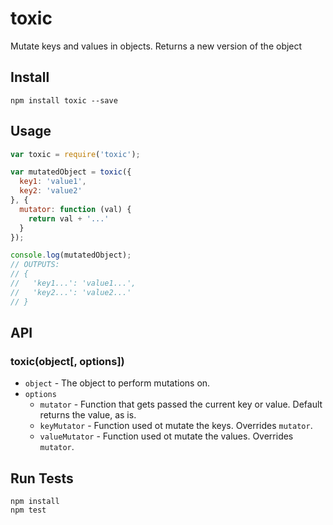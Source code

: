 # toxic

Mutate keys and values in objects. Returns a new version of the object

## Install

```
npm install toxic --save
```

## Usage

```js
var toxic = require('toxic');

var mutatedObject = toxic({
  key1: 'value1',
  key2: 'value2'
}, {
  mutator: function (val) {
    return val + '...'
  }
});

console.log(mutatedObject);
// OUTPUTS:
// {
//   'key1...': 'value1...',
//   'key2...': 'value2...'
// }
```

## API

### toxic(object[, options])

* `object` - The object to perform mutations on.
* `options `
  * `mutator` - Function that gets passed the current key or value. Default returns the value, as is.
  * `keyMutator` - Function used ot mutate the keys. Overrides `mutator`.
  * `valueMutator` - Function used ot mutate the values. Overrides `mutator`.

## Run Tests

```
npm install
npm test
```
